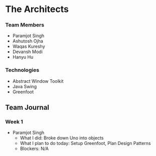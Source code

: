 # The Architects

### Team Members
- Paramjot Singh
- Ashutosh Ojha
- Waqas Kureshy
- Devansh Modi
- Hanyu Hu

### Technologies
- Abstract Window Toolkit
- Java Swing
- Greenfoot

## Team Journal

### Week 1
- Paramjot Singh
   - What I did: Broke down Uno into objects
   - What I plan to do today: Setup Greenfoot, Plan Design Patterns
   - Blockers: N/A
    
